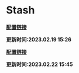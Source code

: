 # Stash

**[配置链接](https://raw.githubusercontent.com/Centralmatrix3/MatrixToolkit/master/Stash/Stash.yaml)**

**更新时间:2023.02.19 15:26**

**[配置链接](https://raw.githubusercontent.com/Centralmatrix3/MatrixToolkit/master/Stash/Stashmini.yaml)**

**更新时间:2023.02.22 15:45**
